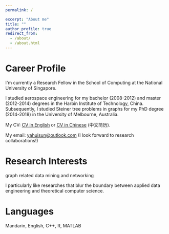 ```yaml
---
permalink: /

excerpt: "About me"
title: ""
author_profile: true
redirect_from: 
  - /about/
  - /about.html
---
```


# Career Profile

I'm currently a Research Fellow in the School of Computing at the National University of Singapore.

I studied aerospace engineering for my bachelor (2008-2012) and master (2012-2014) degrees in the Harbin Institute of Technology, China.  Subsequently, I studied Steiner tree problems in graphs for my PhD degree (2014-2018) in the University of Melbourne, Australia. 

<!-- I'm currently a Research Fellow in the School of Computer Science and Engineering at the Nanyang Technological University, Singapore.  -->

My CV: <a href="https://yahuisun.com/assets/CV_Yahui_SUN_EN.pdf" target="_blank" rel="nofollow">CV in English</a> or <a href="https://yahuisun.com/assets/CV_Yahui_SUN_CN.pdf" target="_blank" rel="nofollow">CV in Chinese</a> (中文简历).

My email: <span style="color:#52adc8"> yahuisun@outlook.com </span> (I look forward to research collaborations!)






# Research Interests

graph related data mining and networking 

I particularly like researches that blur the boundary between applied data engineering and theoretical computer science.

# Languages

Mandarin, English, C++, R, MATLAB
      

